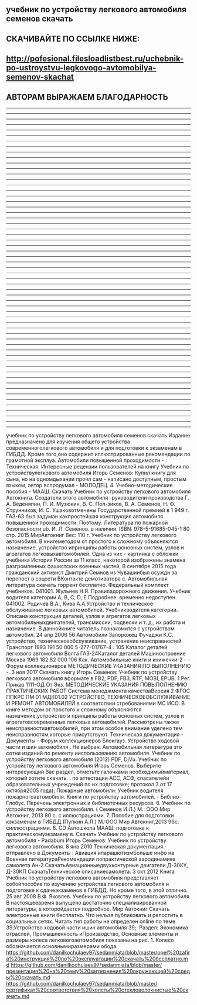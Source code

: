 учебник по устройству легкового автомобиля семенов скачать
--------------------------------------------------
СКАЧИВАЙТЕ ПО ССЫЛКЕ НИЖЕ:
--------------------------------------------------
http://pofesional.filesloadlistbest.ru/uchebnik-po-ustroystvu-legkovogo-avtomobilya-semenov-skachat
--------------------------------------------------
АВТОРАМ ВЫРАЖАЕМ БЛАГОДАРНОСТЬ
--------------------------------------------------
--------------------------------------------------
--------------------------------------------------
--------------------------------------------------
--------------------------------------------------
--------------------------------------------------
--------------------------------------------------
--------------------------------------------------
--------------------------------------------------
--------------------------------------------------
--------------------------------------------------
--------------------------------------------------
--------------------------------------------------
--------------------------------------------------
--------------------------------------------------
--------------------------------------------------
--------------------------------------------------
--------------------------------------------------
--------------------------------------------------
--------------------------------------------------
--------------------------------------------------
--------------------------------------------------
--------------------------------------------------
--------------------------------------------------
--------------------------------------------------
--------------------------------------------------
--------------------------------------------------
--------------------------------------------------
--------------------------------------------------
--------------------------------------------------
--------------------------------------------------
--------------------------------------------------
--------------------------------------------------
--------------------------------------------------
--------------------------------------------------
--------------------------------------------------
--------------------------------------------------
--------------------------------------------------
--------------------------------------------------
--------------------------------------------------
--------------------------------------------------
--------------------------------------------------
--------------------------------------------------
--------------------------------------------------
--------------------------------------------------
--------------------------------------------------
--------------------------------------------------
--------------------------------------------------
--------------------------------------------------
--------------------------------------------------
--------------------------------------------------
--------------------------------------------------
--------------------------------------------------
--------------------------------------------------
--------------------------------------------------
--------------------------------------------------
--------------------------------------------------
--------------------------------------------------
--------------------------------------------------
--------------------------------------------------
учебник по устройству легкового автомобиля семенов скачать Издание предназначено для изучения общего устройства современноголегкового автомобиля и для подготовки к экзаменам в ГИБДД. Кроме того,оно содержит иллюстрированные рекомендации по грамотной эксплуа. Автомобили повышенной проходимости - : Техническая. Интересные рецензии пользователей на книгу Учебник по устройствулегкового автомобиля Игорь Семенов: Купил книгу для сына, но на одномдыхании прочл сам - написано доступным, простым языком, автор вспродумал - МОЛОДЕЦ. 4. Учебно-методические пособия - МААШ. Скачать Учебник по устройству легкового автомобиля  Автокнига. Создатели этого автомобиля -руководители производства Г. А. Веденяпин, П. И. Музюкин, В. С. Пол-зиков, В. А. Семенов, Н. Ф. Струнников, И. С. Ушаковотмечены Государственной премией в 1 949 г. ГАЗ-63 был задуман какпростейшая конструкция автомобиля повышенной проходимости. Поэтому. Литература по пожарной безопасности  ub. И. Л. Семенов. в наличии. ISBN: 978-5-91685-045-1  80 стр.  2015  МирАвтокниг  Вес: 110 г. Учебник по устройству легкового автомобиля. В книгеметодом  от простого к сложному объясняются назначение, устройство ипринципы работы основных систем, узлов и агрегатов легковыхавтомобилей. Одна из них - картинка с обложки учебника История России за 11 класс, накоторой изображены знамена разгромленных фашистских военных частей, В сентябре 2015 года гражданский активист Дмитрий Семнов из Чувашиибыл осуждн за перепост в соцсети ВКонтакте демотиватора с. Автомобильная литература скачать торрент бесплатно. Федеральный комплект учебников. 041001. Жульнев Н.Я. Правиладорожного движения. Учебник водителя категории A, B, C, D, E.Подробнее. временно недоступен. 041002. Родичев В.А., Кива А.А.Устройство и техническое обслуживание легковых автомобилей. Учебникводителя категории. Описана конструкция деталей, узлов и агрегатов легковых автомобильныхдвигателей, трансмиссии, подвески и т. д., их работа и назначение. В даннойкниге читатель познакомится с устройством автомобил. 24 апр 2006  56 Автомобили Запорожец Фучаджи К.С. устройство, техническоеобслуживание, устранение неисправностей Транспорт 1993 191 50 000 5-277-01767-4 . 105 Каталог деталей легкового автомобиля Волга ГАЗ-24Каталог деталей Машиностроение Москва 1969 182 82 000 106 Как. Автомобильные книги и книжечки-2 - - Форум коллекционеров
МЕТОДИЧЕСКИЕ УКАЗАНИЯ ПО ВЫПОЛНЕНИЮ  -. 3 ноя 2017  Скачать книгу Игорь Семенов: Учебник по устройству легкового автомобиля вформате в FB2, PDF, FB3, RTF, MOBI, EPUB. 1 Рег. Приказ 1111-ОД От Экз. МЕТОДИЧЕСКИЕ УКАЗАНИЯ ПОВЫПОЛНЕНИЮ ПРАКТИЧЕСКИХ РАБОТ Система менеджмента качестваВерсия 2 ФГОС ППКРС ПМ 01 МДК01.02 УСТРОЙСТВО, ТЕХНИЧЕСКОЕОБСЛУЖИВАНИЕ И РЕМОНТ АВТОМОБИЛЕЙ в соответствии стребованиями МС ИСО. В книге методом от простого к сложному объясняются назначение,устройство и принципы работы основных систем, узлов и агрегатовсовременных легковых автомобилей. Рассмотрены также неисправностиавтомобилей, при этом особое внимание уделено тем неисправностям,которые присутствуют. Техническая документация - Документы - Форум коллекционеров Блокгауз. Устройство ходовой части и шин автомобиля . Не выбран. Автомобильная литература это сотни изданий по ремонту ииспользованию автомобиля. Учебник по устройству легкового автомобиля (2012) PDF, DjVu. Учебник по устройству легкового автомобиля Игорь Семенов. Выберите интересующий Вас раздел, отметьте галочками необходимыйматериал, который хотите скачать. . по аттестации АСС, АСФ, спасателейи образовательных учреждений по их подготовке; протокол 3 от 17 октября2005 года); Пожарные автомобили: Учебник водителя пожарногоавтомобиля. Книги по устройству автомобилей. - Библио-Глобус. Перечень электронных и библиотечных ресурсов. 6. Учебник по устройству легкового автомобиля. ( Семенов И.Л.)  М.: ООО Мир Автокниг, 2013  80 с. с иллюстрациями. 7. Пособие для подготовки кэкзаменам в ГИБДД.(Пупкин А.Л.)  М.:ООО Мир Автокниг,2013  96с. силлюстрациями. 8. CD Автошкола МААШ: подготовка к практическомуэкзамену в. Скачать Учебник по устройству легкового автомобиля  - Padabum
Игорь Семенов: Учебник по устройству легкового автомобиля. 8 янв 2010  Техническая документация - отправлено в Документы : Авиация ипарашютизмБольше инфо на Военная литератураРекомендации попрактической аэродинамике самолета Ан-2 СкачатьАвиационныедвухконтурные двигатели Д-30КУ, Д-30КП СкачатьТехническое описаниесамолета. 3 окт 2012  Книга Учебник по устройству легкового автомобиля представляет собойпособие по изучению устройства легкового автомобиля и подготовке к сдачеэкзаменов в ГИБДД. Но кроме того, в этой отлично. 25 авг 2008  В.Ф. Яковлев. Учебник по устройству легкового автомобиля. В настоящеевремя выпущено достаточно специализированной литературы, в которойдается подробное. Мир Автокниг  Скачать электронные книги бесплатно. Что нельзя публиковать и репостить в социальных сетях. Читать тип работы не определен online по теме 39;Устройство ходовой части ишин автомобиля 39;. Раздел: Экономика отраслей, Промышленность иПроизводство,  Основные элементы и размеры колеса легковогоавтомобиля показаны на рис. 1. Колесо обозначается основнымиразмерами обода
https://github.com/danilkochulaev97/sedanmiata/blob/master/opel%20zafira%20инструкция%20по%20эксплуатации%20скачать%20бесплатно.md
https://github.com/danilkochulaev97/sedanmiata/blob/master/презентация%20на%20тему%20загрязнения%20окружающей%20среды%20скачать.md
https://github.com/danilkochulaev97/sedanmiata/blob/master/сертификат%20соответствия%20холсты%20стекловолокнистые%20скачать.md